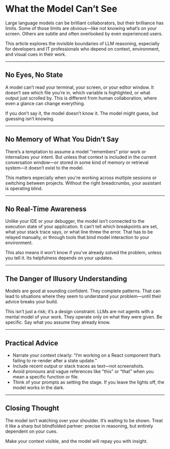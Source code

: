 # What the Model Can’t See

Large language models can be brilliant collaborators, but their brilliance has limits. Some of those limits are obvious—like not knowing what’s on your screen. Others are subtle and often overlooked by even experienced users.

This article explores the invisible boundaries of LLM reasoning, especially for developers and IT professionals who depend on context, environment, and visual cues in their work.

---

## No Eyes, No State

A model can’t read your terminal, your screen, or your editor window. It doesn’t see which file you’re in, which variable is highlighted, or what output just scrolled by. This is different from human collaboration, where even a glance can change everything.

If you don’t say it, the model doesn’t know it. The model might guess, but guessing isn’t knowing.

---

## No Memory of What You Didn’t Say

There’s a temptation to assume a model "remembers" prior work or internalizes your intent. But unless that context is included in the current conversation window—or stored in some kind of memory or retrieval system—it doesn’t exist to the model.

This matters especially when you're working across multiple sessions or switching between projects. Without the right breadcrumbs, your assistant is operating blind.

---

## No Real-Time Awareness

Unlike your IDE or your debugger, the model isn’t connected to the execution state of your application. It can’t tell which breakpoints are set, what your stack trace says, or what line threw the error. That has to be relayed manually, or through tools that bind model interaction to your environment.

This also means it won’t know if you’ve already solved the problem, unless you tell it. Its helpfulness depends on your updates.

---

## The Danger of Illusory Understanding

Models are good at sounding confident. They complete patterns. That can lead to situations where they seem to understand your problem—until their advice breaks your build.

This isn’t just a risk; it’s a design constraint. LLMs are not agents with a mental model of your work. They operate only on what they were given. Be specific. Say what you assume they already know.

---

## Practical Advice

- Narrate your context clearly: “I’m working on a React component that’s failing to re-render after a state update.”
- Include recent output or stack traces as text—not screenshots.
- Avoid pronouns and vague references like “this” or “that” when you mean a specific function or file.
- Think of your prompts as setting the stage. If you leave the lights off, the model works in the dark.

---

## Closing Thought

The model isn’t watching over your shoulder. It’s waiting to be shown. Treat it like a sharp but blindfolded partner: precise in reasoning, but entirely dependent on your cues.

Make your context visible, and the model will repay you with insight.